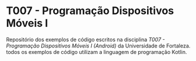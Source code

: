 # T007 - Programação Dispositivos Móveis I
Repositório dos exemplos de código escritos na disciplina *T007 -  Programação Dispositivos Móveis  I (Android)* da Universidade de Fortaleza. todos os exemplos de código utilizam a linguagem de programação Kotlin.
